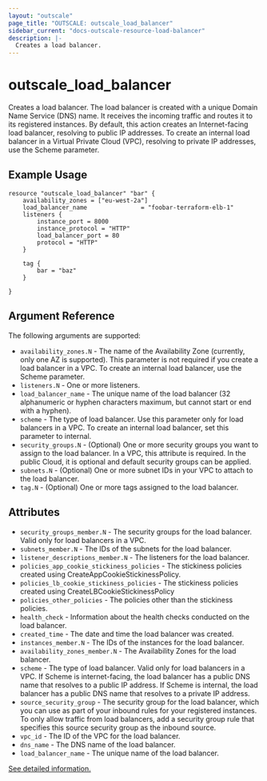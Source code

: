 ```yaml
---
layout: "outscale"
page_title: "OUTSCALE: outscale_load_balancer"
sidebar_current: "docs-outscale-resource-load-balancer"
description: |-
  Creates a load balancer.
---
```


# outscale_load_balancer

Creates a load balancer.
The load balancer is created with a unique Domain Name Service (DNS) name. It receives the incoming traffic and routes it to its registered instances.
By default, this action creates an Internet-facing load balancer, resolving to public IP addresses. To create an internal load balancer in a Virtual Private Cloud (VPC), resolving to private IP addresses, use the Scheme parameter.

## Example Usage

```hcl
resource "outscale_load_balancer" "bar" {
    availability_zones = ["eu-west-2a"]
    load_balancer_name               = "foobar-terraform-elb-1"
    listeners {
        instance_port = 8000
        instance_protocol = "HTTP"
        load_balancer_port = 80
        protocol = "HTTP"
    }

    tag {
        bar = "baz"
    }

}
```

## Argument Reference

The following arguments are supported:

* `availability_zones.N` - The name of the Availability Zone (currently, only one AZ is supported). This parameter is not required if you create a load balancer in a VPC. To create an internal load balancer, use the Scheme parameter.
* `listeners.N` - One or more listeners.
* `load_balancer_name` - The unique name of the load balancer (32 alphanumeric or hyphen characters maximum, but cannot start or end with a hyphen).
* `scheme` - The type of load balancer. Use this parameter only for load balancers in a VPC. To create an internal load balancer, set this parameter to internal.
* `security_groups.N` - (Optional) One or more security groups you want to assign to the load balancer.
  In a VPC, this attribute is required. In the public Cloud, it is optional and default security groups can be applied.
* `subnets.N` - (Optional) One or more subnet IDs in your VPC to attach to the load balancer.
* `tag.N` - (Optional) One or more tags assigned to the load balancer.

## Attributes

* `security_groups_member.N` - The security groups for the load balancer. Valid only for load balancers in a VPC.
* `subnets_member.N` - The IDs of the subnets for the load balancer.
* `listener_descriptions_member.N` - The listeners for the load balancer.
* `policies_app_cookie_stickiness_policies` - The stickiness policies created using CreateAppCookieStickinessPolicy.
* `policies_lb_cookie_stickiness_policies` - The stickiness policies created using CreateLBCookieStickinessPolicy
* `policies_other_policies` - The policies other than the stickiness policies.
* `health_check` - Information about the health checks conducted on the load balancer.
* `created_time` - The date and time the load balancer was created.
* `instances_member.N` - The IDs of the instances for the load balancer.
* `availability_zones_member.N` - The Availability Zones for the load balancer.
* `scheme` - The type of load balancer. Valid only for load balancers in a VPC.
  If Scheme is internet-facing, the load balancer has a public DNS name that resolves to a public IP address.
  If Scheme is internal, the load balancer has a public DNS name that resolves to a private IP address.
* `source_security_group` - The security group for the load balancer, which you can use as part of your inbound rules for your registered instances.
  To only allow traffic from load balancers, add a security group rule that specifies this source security group as the inbound source.
* `vpc_id` - The ID of the VPC for the load balancer.
* `dns_name` - The DNS name of the load balancer.
* `load_balancer_name` - The unique name of the load balancer.

[See detailed information.](http://docs.outscale.com/api_lbu/operations/Action_CreateLoadBalancer_get.html#_api_lbu-action_createloadbalancer_get)
